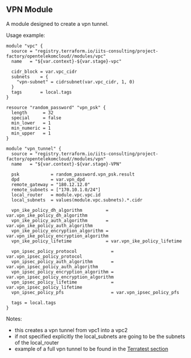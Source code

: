 ## VPN Module

A module designed to create a vpn tunnel. 

Usage example:
```hcl
module "vpc" {
  source = "registry.terraform.io/iits-consulting/project-factory/opentelekomcloud//modules/vpc"
  name   = "${var.context}-${var.stage}-vpc"

  cidr_block = var.vpc_cidr
  subnets    = {
    "vpn-subnet" = cidrsubnet(var.vpc_cidr, 1, 0)
  }
  tags       = local.tags
}

resource "random_password" "vpn_psk" {
  length      = 32
  special     = false
  min_lower   = 1
  min_numeric = 1
  min_upper   = 1
}

module "vpn_tunnel" {
  source = "registry.terraform.io/iits-consulting/project-factory/opentelekomcloud//modules/vpn"
  name   = "${var.context}-${var.stage}-VPN"

  psk            = random_password.vpn_psk.result
  dpd            = var.vpn_dpd
  remote_gateway = "180.12.12.0"
  remote_subnets = ["170.10.1.0/24"]
  local_router   = module.vpc.vpc.id
  local_subnets  = values(module.vpc.subnets).*.cidr

  vpn_ike_policy_dh_algorithm         = var.vpn_ike_policy_dh_algorithm
  vpn_ike_policy_auth_algorithm       = var.vpn_ike_policy_auth_algorithm
  vpn_ike_policy_encryption_algorithm = var.vpn_ike_policy_encryption_algorithm
  vpn_ike_policy_lifetime             = var.vpn_ike_policy_lifetime

  vpn_ipsec_policy_protocol             = var.vpn_ipsec_policy_protocol
  vpn_ipsec_policy_auth_algorithm       = var.vpn_ipsec_policy_auth_algorithm
  vpn_ipsec_policy_encryption_algorithm = var.vpn_ipsec_policy_encryption_algorithm
  vpn_ipsec_policy_lifetime             = var.vpn_ipsec_policy_lifetime
  vpn_ipsec_policy_pfs                  = var.vpn_ipsec_policy_pfs

  tags = local.tags
}
```

Notes:
- this creates a vpn tunnel from vpc1 into a vpc2
- if not specified explicitly the local_subnets are going to be the subnets of the local_router
- example of a full vpn tunnel to be found in the [Terratest section](https://github.com/iits-consulting/terraform-opentelekomcloud-project-factory/tree/master/terratest/vpn)  